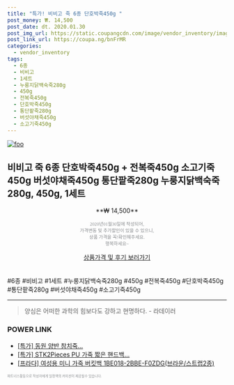 ```yaml
--- 
title: "특가! 비비고 죽 6종 단호박죽450g " 
post_money: ₩. 14,500 
post_date: dt. 2020.01.30 
post_img_url: https://static.coupangcdn.com/image/vendor_inventory/images/2019/02/12/17/8/57561fa6-af75-4e0f-8df2-15f355500bc2.jpg 
post_link_url: https://coupa.ng/bnFrMR 
categories: 
  - vendor_inventory 
tags: 
  - 6종 
  - 비비고 
  - 1세트 
  - 누룽지닭백숙죽280g 
  - 450g 
  - 전복죽450g 
  - 단호박죽450g 
  - 통단팥죽280g 
  - 버섯야채죽450g 
  - 소고기죽450g 
--- 
```

[![foo](https://static.coupangcdn.com/image/vendor_inventory/images/2019/02/12/17/8/57561fa6-af75-4e0f-8df2-15f355500bc2.jpg)](https://coupa.ng/bnFrMR) 

## 비비고 죽 6종 단호박죽450g + 전복죽450g 소고기죽450g 버섯야채죽450g 통단팥죽280g 누룽지닭백숙죽280g, 450g, 1세트 
<p style="text-align: center;">**₩ 14,500**</p> 
<p style="text-align: center;"><span style="color: #898c8f; font-family: Georgia,Times,serif; font-size: 0.75em;">2020년01월30일에 작성되어, <br>가격변동 및 추가할인이 있을 수 있으니,<br> 상품 가격을 꼭!확인해주세요.<br>행복하세요~</span> 
</p>	 
<div markdown="0" style="text-align: center;"><a href="https://coupa.ng/bnFrMR" class="btn btn--success">상품가격 및 후기 보러가기</a></div> 
<br><br> 
  #6종 #비비고 #1세트 #누룽지닭백숙죽280g #450g #전복죽450g #단호박죽450g #통단팥죽280g #버섯야채죽450g #소고기죽450g 
<hr> 

> 양심은 어떠한 과학의 힘보다도 강하고 현명하다. - 라데이러 


### POWER LINK

* <a href="https://blog.naver.com/santokki14/221788913530" target="_blank">[특가] 동원 양반 참치죽...</a>
* <a href="https://blog.naver.com/sakai111/221786592706" target="_blank">[특가] STK2Pieces PU 가죽 짧은 핸드백...</a>
* <a href="https://blog.naver.com/sakai111/221785585829" target="_blank">[프라다] 여성용 미니 가죽 버킷백 1BE018-2BBE-F0ZDG(브라운/스트랩2종)</a>

<span style="color: #898c8f; font-family: Georgia,Times,serif; font-size: 0.55em;">파트너스활동으로 작성자에게 일정액의 커미션이 제공될수 있습니다.</span> 
